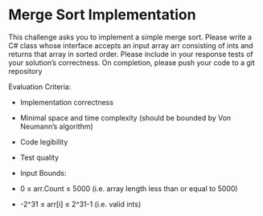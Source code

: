 # Merge Sort Implementation

This challenge asks you to implement a simple merge sort.
Please write a C# class whose interface accepts an input array arr consisting of ints and returns that array in sorted order.
Please include in your response tests of your solution’s correctness.
On completion, please push your code to a git repository

Evaluation Criteria:

- Implementation correctness
- Minimal space and time complexity (should be bounded by Von Neumann’s algorithm)
- Code legibility
- Test quality
- Input Bounds:

- 0 ≤ arr.Count ≤ 5000 (i.e. array length less than or equal to 5000)
- -2^31 ≤ arr[i] ≤ 2^31-1 (i.e. valid ints)
